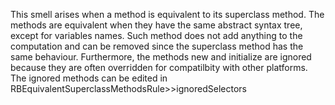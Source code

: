 This smell arises when a method is equivalent to its superclass method. The methods are equivalent when they have the same abstract syntax tree, except for variables names. Such method does not add anything to the computation and can be removed since the superclass method has the same behaviour. Furthermore, the methods new and initialize are ignored because they are often overridden for compatilbity with other platforms. The ignored methods can be edited in RBEquivalentSuperclassMethodsRule>>ignoredSelectors